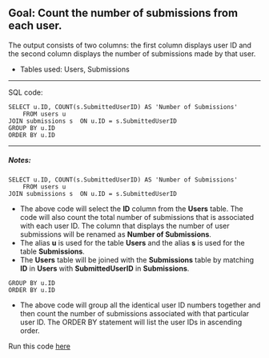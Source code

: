 

## Goal: Count the number of submissions from each user.

The output consists of two columns: the first column displays user ID and the second column displays the number of submissions made by that user.

* Tables used: Users, Submissions

---
SQL code:
```
SELECT u.ID, COUNT(s.SubmittedUserID) AS 'Number of Submissions'
    FROM users u
JOIN submissions s  ON u.ID = s.SubmittedUserID
GROUP BY u.ID
ORDER BY u.ID
```
---

##### Notes:
```
SELECT u.ID, COUNT(s.SubmittedUserID) AS 'Number of Submissions'
    FROM users u
JOIN submissions s  ON u.ID = s.SubmittedUserID
```

* The above code will select the **ID** column from the **Users** table. The code will also count the total number of submissions that is associated with each user ID. The column that displays the number of user submissions will be renamed as **Number of Submissions**.
* The alias **u** is used for the table **Users** and the alias **s** is used for the table **Submissions**.
* The **Users** table will be joined with the **Submissions** table by matching **ID** in **Users** with **SubmittedUserID** in **Submissions**.

```
GROUP BY u.ID
ORDER BY u.ID
```
* The above code will group all the identical user ID numbers together and then count the number of submissions associated with that particular user ID. The ORDER BY statement will list the user IDs in ascending order.

Run this code [here](https://www.kaggle.com/lochleven/d/kaggle/meta-kaggle/competition-list1/edit)
